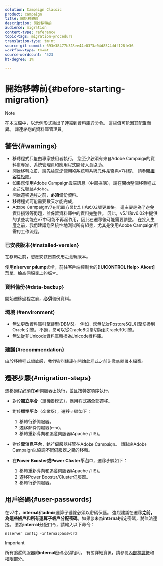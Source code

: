 ```yaml
---
solution: Campaign Classic
product: campaign
title: 開始移轉前
description: 開始移轉前
audience: migration
content-type: reference
topic-tags: migration-procedure
translation-type: tm+mt
source-git-commit: 693e38477b318ee44e0373a04d8524ddf128fe36
workflow-type: tm+mt
source-wordcount: '523'
ht-degree: 1%

---
```



# 開始移轉前{#before-starting-migration}

>[!NOTE]
>
>在本文檔中，以示例形式給出了連結到資料庫的命令。 這些值可能因其配置而異。 請連絡您的資料庫管理員。

## 警告{#warnings}

* 移轉程式只能由專家使用者執行。 您至少必須有來自Adobe Campaign的資料庫專家、系統管理員和應用程式開發人員協助。
* 開始移轉之前，請先檢查您使用的系統和系統元件是否與v7相容。 請參閱[相容性矩陣](../../rn/using/compatibility-matrix.md)。
* 如果您使用Adobe Campaign雲端訊息（中部採購），請在開始整個移轉程式之前先聯絡Adobe。
* 開始遷移過程之前，**必須**&#x200B;備份資料。
* 移轉程式可能需要數天才能完成。
* Adobe CampaignV7在配置方面比5.11和6.02版更嚴格。 這主要是為了避免資料損毀等問題，並保留資料庫中的資料完整性。 因此，v5.11和v6.02中提供的某些功能在v7中可能不再起作用，因此在遷移後可能需要調整。 在投入生產之前，我們建議您系統性地測試所有組態，尤其是使用Adobe Campaign所需的工作流程。

### 已安裝版本{#installed-version}

在移轉之前，您應安裝目前使用之最新版本。

使用&#x200B;**nlserver pdump**&#x200B;命令，前往客戶端控制台的&#x200B;**[!UICONTROL Help> About]**&#x200B;菜單，檢查伺服器上的版本。

### 資料備份{#data-backup}

開始遷移過程之前，**必須**&#x200B;備份資料。

### 環境 {#environment}

* 無法更改資料庫引擎類型(DBMS)。 例如，您無法從PostgreSQL引擎切換到Oracle引擎。 不過，您可以從Oracle8引擎切換到Oracle10引擎。
* 無法從非Unicode資料庫轉換為Unicode資料庫。

### 建議{#recommendation}

由於移轉程式很敏感，我們強烈建議在開始此程式之前先徹底閱讀本檔案。

## 遷移步驟{#migration-steps}

遷移過程必須在&#x200B;**all**&#x200B;伺服器上執行，並且按特定順序執行。

* 對於&#x200B;**獨立平台**（單機器模式），應用程式將全部遷移。
* 對於&#x200B;**標準平台**（企業版），遷移步驟如下：

   1. 移轉行銷伺服器。
   1. 遷移郵件伺服器(mta)。
   1. 移轉重新導向和追蹤伺服器(Apache / IIS)。

* 對於&#x200B;**雲消息平台**，執行伺服器托管在Adobe Campaign。 請聯絡Adobe Campaign以協調不同伺服器之間的移轉。
* 在&#x200B;**Power Booster或Power Cluster平台**&#x200B;中，遷移步驟如下：

   1. 移轉重新導向和追蹤伺服器(Apache / IIS)。
   1. 遷移Power Booster/Cluster伺服器。
   1. 移轉行銷伺服器。

## 用戶密碼{#user-passwords}

在v7中，**internal**&#x200B;和&#x200B;**admin**&#x200B;運算子連線必須以密碼保護。 強烈建議在遷移&#x200B;**之前，為這些帳戶和所有運算子帳戶分配密碼。**&#x200B;如果您未為&#x200B;**internal**&#x200B;指定密碼，將無法連接。 要為&#x200B;**internal**&#x200B;分配口令，請輸入以下命令：

```
nlserver config -internalpassword
```

>[!IMPORTANT]
>
>所有追蹤伺服器的&#x200B;**internal**&#x200B;密碼必須相同。 有關詳細資訊，請參閱[內部標識符](../../installation/using/campaign-server-configuration.md#internal-identifier)和[權限](../../platform/using/access-management.md)部分。

